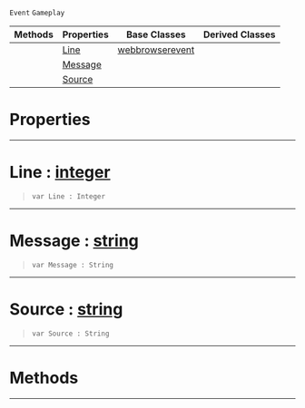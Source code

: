  `Event` `Gameplay`



|Methods|Properties|Base Classes|Derived Classes|
|---|---|---|---|
| |[ Line](https://plasmaengine.github.io/PlasmaDocs/Plasma1/C++/code_reference/class_reference/webbrowserconsoleevent.markdown#line-plasma-engine-documen)|[webbrowserevent](https://plasmaengine.github.io/PlasmaDocs/Plasma1/C++/code_reference/class_reference/webbrowserevent.markdown)| |
| |[ Message](https://plasmaengine.github.io/PlasmaDocs/Plasma1/C++/code_reference/class_reference/webbrowserconsoleevent.markdown#message-plasma-engine-docu)| | |
| |[ Source](https://plasmaengine.github.io/PlasmaDocs/Plasma1/C++/code_reference/class_reference/webbrowserconsoleevent.markdown#source-plasma-engine-docum)| | |


 #  Properties


---  
 #  Line : [integer](https://plasmaengine.github.io/PlasmaDocs/Plasma1/C++/code_reference/lightning_base_types/integer.markdown)

> 
> ``` lang=cpp, name=Lightning
> var Line : Integer


---  
 #  Message : [string](https://plasmaengine.github.io/PlasmaDocs/Plasma1/C++/code_reference/lightning_base_types/string.markdown)

> 
> ``` lang=cpp, name=Lightning
> var Message : String


---  
 #  Source : [string](https://plasmaengine.github.io/PlasmaDocs/Plasma1/C++/code_reference/lightning_base_types/string.markdown)

> 
> ``` lang=cpp, name=Lightning
> var Source : String


---  
 #  Methods


---  
 

 